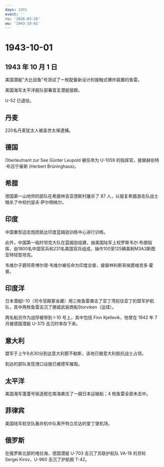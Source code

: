 ```yaml
---
days: 1491
event: ''
ru: '2026-03-26'
ww: '1943-10-01'
---
```


# 1943-10-01

## 1943 年 10 月 1 日

美国潜艇"大比目鱼"号测试了一枚配备新设计的接触式爆炸装置的鱼雷。

美国海军太平洋舰队部署首支潜艇狼群。

U-52 已退役。

## 丹麦

220名丹麦犹太人被盖世太保逮捕。

## 德国

Oberleutnant zur See Günter Leupold 被任命为 U-1059
的指挥官，接替赫伯特·布吕宁豪斯 (Herbert Brüninghaus)。

## 希腊

德国第一山地师的部队在希腊林吉亚德斯村屠杀了 87
人，以报复希腊游击队战士暗杀了中校约瑟夫·萨尔明格尔。

## 印度

中国重型迫击炮团抵达印度蓝姆迦训练中心进行训练。

此外，中国第一临时坦克大队在蓝姆迦组建，由美国陆军上校罗斯韦尔·布朗指挥，由1800名中国官兵和231名美国官兵组成，操作100至125辆美制M3A3斯图亚特轻型坦克。

韦维尔子爵阿奇博尔德·韦维尔被任命为印度总督，接替林利斯哥侯爵维克多·霍普。

## 印度洋

日本潜艇I-10（司令官殿冢金藏）用三枚鱼雷袭击了亚丁湾前往亚丁的盟军护航队，其中两枚鱼雷击沉了挪威武装商船Storviken（运煤）。

两名船员作为战俘被带到 I-10 号上，其中包括 Finn Kjellevik，他曾在 1942
年 7 月被德国潜艇 U-375 击沉时幸存下来。

## 意大利

盟军于上午9点30分到达意大利那不勒斯，该地已被意大利抵抗战士占领。

到达的部队发现港口设施已被德军摧毁。

## 太平洋

美国海军蓬蓬号驱逐舰在南海袭击了一艘日本运输船；4 枚鱼雷全部未击中。

## 菲律宾

美国陆军航空队轰炸机中队离开特立尼达的爱丁堡机场。

## 俄罗斯

在俄罗斯北部的喀拉海，德国潜艇 U-703 击沉了苏联护航队 VA-18 的货轮
Sergei Kirov，U-960 击沉了护航舰 T-42。